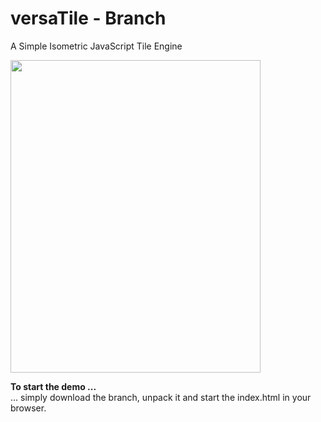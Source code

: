 versaTile - Branch
==================

A Simple Isometric JavaScript Tile Engine

<img src="http://imageshack.us/scaled/landing/9/screenshotbranch.png" width="400" height="500"/>

<b>To start the demo ...</b>  
... simply download the branch, unpack it and start the index.html in your browser.
